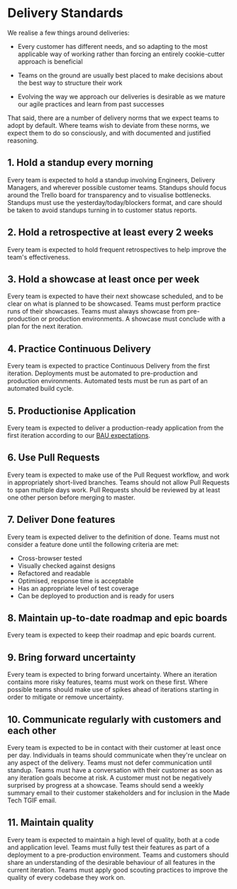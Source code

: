 # Delivery Standards

We realise a few things around deliveries:

- Every customer has different needs, and so adapting to the most applicable way of working rather than forcing an entirely cookie-cutter approach is beneficial

- Teams on the ground are usually best placed to make decisions about the best way to structure their work

- Evolving the way we approach our deliveries is desirable as we mature our agile practices and learn from past successes

That said, there are a number of delivery norms that we expect teams to adopt by default. Where teams wish to deviate from these norms, we expect them to do so consciously, and with documented and justified reasoning.

## 1. Hold a standup every morning

Every team is expected to hold a standup involving Engineers, Delivery Managers, and wherever possible customer teams. Standups should focus around the Trello board for transparency and to visualise bottlenecks. Standups must use the yesterday/today/blockers format, and care should be taken to avoid standups turning in to customer status reports.

## 2. Hold a retrospective at least every 2 weeks

Every team is expected to hold frequent retrospectives to help improve the team's effectiveness.

## 3. Hold a showcase at least once per week

Every team is expected to have their next showcase scheduled, and to be clear on what is planned to be showcased. Teams must perform practice runs of their showcases. Teams must always showcase from pre-production or production environments. A showcase must conclude with a plan for the next iteration.

## 4. Practice Continuous Delivery

Every team is expected to practice Continuous Delivery from the first iteration. Deployments must be automated to pre-production and production environments. Automated tests must be run as part of an automated build cycle.

## 5. Productionise Application

Every team is expected to deliver a production-ready application from the first iteration according to our [BAU expectations](bau_expectations.md).

## 6. Use Pull Requests

Every team is expected to make use of the Pull Request workflow, and work in appropriately short-lived branches. Teams should not allow Pull Requests to span multiple days work. Pull Requests should be reviewed by at least one other person before merging to master.

## 7. Deliver Done features

Every team is expected deliver to the definition of done. Teams must not consider a feature done until the following criteria are met:

  * Cross-browser tested
  * Visually checked against designs
  * Refactored and readable
  * Optimised, response time is acceptable
  * Has an appropriate level of test coverage
  * Can be deployed to production and is ready for users

## 8. Maintain up-to-date roadmap and epic boards

Every team is expected to keep their roadmap and epic boards current.

## 9. Bring forward uncertainty

Every team is expected to bring forward uncertainty. Where an iteration contains more risky features, teams must work on these first. Where possible teams should make use of spikes ahead of iterations starting in order to mitigate or remove uncertainty.

## 10. Communicate regularly with customers and each other

Every team is expected to be in contact with their customer at least once per day. Individuals in teams should communicate when they're unclear on any aspect of the delivery. Teams must not defer communication until standup. Teams must have a conversation with their customer as soon as any iteration goals become at risk. A customer must not be negatively surprised by progress at a showcase. Teams should send a weekly summary email to their customer stakeholders and for inclusion in the Made Tech TGIF email.

## 11. Maintain quality

Every team is expected to maintain a high level of quality, both at a code and application level. Teams must fully test their features as part of a deployment to a pre-production environment. Teams and customers should share an understanding of the desirable behaviour of all features in the current iteration. Teams must apply good scouting practices to improve the quality of every codebase they work on.
